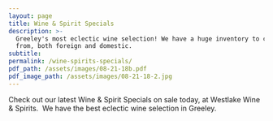 ```yaml
---
layout: page
title: Wine & Spirit Specials
description: >-
  Greeley's most eclectic wine selection! We have a huge inventory to choose
  from, both foreign and domestic.
subtitle:
permalink: /wine-spirits-specials/
pdf_path: /assets/images/08-21-18b.pdf
pdf_image_path: /assets/images/08-21-18-2.jpg
---
```


Check out our latest Wine & Spirit Specials on sale today, at Westlake Wine & Spirits.  We have the best eclectic wine selection in Greeley.